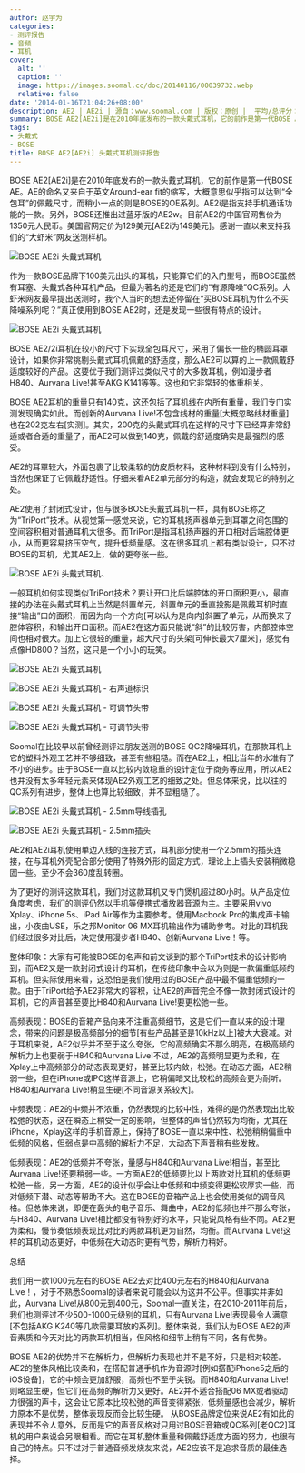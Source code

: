 ```yaml
---
author: 赵宇为
categories:
- 测评报告
- 音频
- 耳机
cover:
  alt: ''
  caption: ''
  image: https://images.soomal.cc/doc/20140116/00039732.webp
  relative: false
date: '2014-01-16T21:04:26+08:00'
description: AE2 | AE2i | 源自：www.soomal.com | 版权：原创 |  平均/总评分：08.97/287
summary: BOSE AE2[AE2i]是在2010年底发布的一款头戴式耳机，它的前作是第一代BOSE AE。AE的命名又来自于英文Around-ear fit的缩写，大概意思似乎指可以达到“全包耳”的佩戴尺寸，而稍小一点的则是BOSE的OE系列。AE2i是指支持手机通话功能的一款。另外，BOSE还推出过蓝牙版的AE2w。目前AE2的中国官网售价为1350元人民币。美国官网定价为129美元[AE2i为149美元]。
tags:
- 头戴式
- BOSE
title: BOSE AE2[AE2i] 头戴式耳机测评报告
---
```


BOSE AE2[AE2i]是在2010年底发布的一款头戴式耳机，它的前作是第一代BOSE AE。AE的命名又来自于英文Around-ear fit的缩写，大概意思似乎指可以达到“全包耳”的佩戴尺寸，而稍小一点的则是BOSE的OE系列。AE2i是指支持手机通话功能的一款。另外，BOSE还推出过蓝牙版的AE2w。目前AE2的中国官网售价为1350元人民币。美国官网定价为129美元[AE2i为149美元]。感谢一直以来支持我们的“大虾米”网友送测样机。



![BOSE AE2i 头戴式耳机](https://images.soomal.cc/doc/20131223/00038840.webp)



作为一款BOSE品牌下100美元出头的耳机，只能算它们的入门型号，而BOSE虽然有耳塞、头戴式各种耳机产品，但最为著名的还是它们的“有源降噪”QC系列。大虾米网友最早提出送测时，我个人当时的想法还停留在“买BOSE耳机为什么不买降噪系列呢？”真正使用到BOSE AE2时，还是发现一些很有特点的设计。



![BOSE AE2i 头戴式耳机](https://images.soomal.cc/doc/20131223/00038841.webp)



BOSE AE2/2i耳机在较小的尺寸下实现全包耳尺寸，采用了偏长一些的椭圆耳罩设计，如果你非常挑剔头戴式耳机佩戴的舒适度，那么AE2可以算的上一款佩戴舒适度较好的产品。这要优于我们测评过类似尺寸的大多数耳机，例如漫步者H840、Aurvana Live!甚至AKG K141等等。这也和它非常轻的体重相关。



BOSE AE2耳机的重量只有140克，这还包括了耳机线在内所有重量，我们专门实测发现确实如此。而创新的Aurvana Live!不包含线材的重量[大概忽略线材重量]也在202克左右[实测]。其实，200克的头戴式耳机在这样的尺寸下已经算非常舒适或者合适的重量了，而AE2可以做到140克，佩戴的舒适度确实是最强烈的感受。



AE2的耳罩较大，外面包裹了比较柔软的仿皮质材料，这种材料到没有什么特别，当然也保证了它佩戴舒适性。仔细来看AE2单元部分的构造，就会发现它的特别之处。



AE2使用了封闭式设计，但与很多BOSE头戴式耳机一样，具有BOSE称之为“TriPort”技术。从视觉第一感觉来说，它的耳机扬声器单元到耳罩之间包围的空间容积相对普通耳机大很多。而TriPort是指耳机扬声器的开口相对后端腔体更小，从而更容易挤压空气，提升低频量感。这在很多耳机上都有类似设计，只不过BOSE的耳机，尤其AE2上，做的更夸张一些。



![BOSE AE2i 头戴式耳机、](https://images.soomal.cc/doc/20131223/00038842.webp)



一般耳机如何实现类似TriPort技术？要让开口比后端腔体的开口面积更小，最直接的办法在头戴式耳机上当然是斜置单元，斜置单元的垂直投影是佩戴耳机时直接“输出”口的面积，而因为向一个方向[可以认为是向内]斜置了单元，从而换来了腔体容积，和输出开口面积。而AE2在这方面只能说“斜”的比较厉害，内部腔体空间也相对很大。加上它很轻的重量，超大尺寸的头架[可伸长最大7厘米]，感觉有点像HD800？当然，这只是一个小小的玩笑。



![BOSE AE2i 头戴式耳机](https://images.soomal.cc/doc/20131223/00038845_01.webp)



![BOSE AE2i 头戴式耳机 - 右声道标识](https://images.soomal.cc/doc/20131223/00038846_01.webp)



![BOSE AE2i 头戴式耳机 - 可调节头带](https://images.soomal.cc/doc/20131223/00038847_01.webp)



![BOSE AE2i 头戴式耳机 - 可调节头带](https://images.soomal.cc/doc/20131223/00038848_01.webp)



Soomal在比较早以前曾经测评过朋友送测的BOSE QC2降噪耳机，在那款耳机上它的塑料外观工艺并不够细致，甚至有些粗糙。而在AE2上，相比当年的水准有了不小的进步。由于BOSE一直以比较内敛稳重的设计定位于商务等应用，所以AE2也并没有太多年轻元素来体现AE2外观工艺的细致之处。但总体来说，比以往的QC系列有进步，整体上也算比较细致，并不显粗糙了。



![BOSE AE2i 头戴式耳机 - 2.5mm导线插孔](https://images.soomal.cc/doc/20131223/00038849_01.webp)



![BOSE AE2i 头戴式耳机 - 2.5mm插头](https://images.soomal.cc/doc/20131223/00038854_01.webp)



AE2和AE2i耳机使用单边入线的连接方式，耳机部分使用一个2.5mm的插头连接，在与耳机外壳配合部分使用了特殊外形的固定方式，理论上上插头安装稍微稳固一些。至少不会360度乱转圈。



为了更好的测评这款耳机，我们对这款耳机又专门煲机超过80小时。从产品定位角度考虑，我们的测评仍然以手机等便携式播放器音源为主。主要采用vivo Xplay、iPhone 5s、iPad Air等作为主要参考。使用Macbook Pro的集成声卡输出，小夜曲USE，乐之邦Monitor 06 MX耳机输出作为辅助参考。对比的耳机我们经过很多对比后，决定使用漫步者H840、创新Aurvana Live！等。



整体印象：大家有可能被BOSE的名声和前文谈到的那个TriPort技术的设计影响到，而AE2又是一款封闭式设计的耳机，在传统印象中会以为则是一款偏重低频的耳机。但实际使用来看，这恐怕是我们使用过的BOSE产品中最不偏重低频的一款。由于TriPort给予AE2非常大的容积，让AE2的声音完全不像一款封闭式设计的耳机，它的声音甚至要比H840和Aurvana Live!要更松弛一些。



高频表现：BOSE的音箱产品向来不注重高频细节，这是它们一直以来的设计理念，带来的问题是极高频部分的细节[有些产品甚至是10kHz以上]被大大衰减。对于耳机来说，AE2似乎并不至于这么夸张，它的高频确实不那么明亮，在极高频的解析力上也要弱于H840和Aurvana Live!不过，AE2的高频明显更为柔和，在Xplay上中高频部分的动态表现更好，甚至比较内敛，松弛。在动态方面，AE2稍弱一些，但在iPhone或IPC这样音源上，它稍偏暗又比较松的高频会更为耐听。H840和Aurvana Live!稍显生硬[不同音源关系较大]。



中频表现：AE2的中频并不浓重，仍然表现的比较中性，难得的是仍然表现出比较松弛的状态，这在瞬态上稍受一定的影响，但整体的声音仍然较为均衡，尤其在iPhone，Xplay这样的手机音源上，保持了BOSE一直以来中性、松弛稍稍偏重中低频的风格，但弱点是中高频的解析力不足，大动态下声音稍有些发散。



低频表现：AE2的低频并不夸张，量感与H840和Aurvana Live!相当，甚至比Aurvana Live!还要稍弱一些。一方面AE2的低频要比以上两款对比耳机的低频更松弛一些，另一方面，AE2的设计似乎会让中低频和中频变得更松软厚实一些，而对低频下潜、动态等帮助不大。这在BOSE的音箱产品上也会使用类似的调音风格。但总体来说，即便在轰头的电子音乐、舞曲中，AE2的低频也并不那么夸张，与H840、Aurvana Live!相比都没有特别好的水平，只能说风格有些不同。AE2更为柔和，慢节奏低频表现比对比的两款耳机更为自然，均衡。而Aurvana Live!这样的耳机动态更好，中低频在大动态时更有气势，解析力稍好。



总结



我们用一款1000元左右的BOSE AE2去对比400元左右的H840和Aurvana Live！，对于不熟悉Soomal的读者来说可能会以为这并不公平。但事实并非如此，Aurvana Live!从800元到400元，Soomal一直关注，在2010-2011年前后，我们也测评过不少500-1000元级别的耳机，只有Aurvana Live!表现最令人满意[不包括AKG K240等几款需要耳放的系列]。整体来说，我们认为BOSE AE2的声音素质和今天对比的两款耳机相当，但风格和细节上稍有不同，各有优势。

BOSE AE2的优势并不在解析力，但解析力表现也并不是不好，只是相对较差。AE2的整体风格比较柔和，在搭配普通手机作为音源时[例如搭配iPhone5之后的iOS设备]，它的中频会更加舒服，高频也不至于尖锐。而H840和Aurvana Live!则略显生硬，但它们在高频的解析力又更好。AE2并不适合搭配06 MX或者驱动力很强的声卡，这会让它原本比较松弛的声音变得紧张，低频量感也会减少，解析力原本不是优势，整体表现反而会比较生硬。
从BOSE品牌定位来说AE2有如此的表现并不令人意外，反而是它的声音风格对只用过BOSE音箱或QC系列[老QC2]耳机的用户来说会另眼相看。而它在耳机整体重量和佩戴舒适度方面的努力，也很有自己的特点。只不过对于普通音频发烧友来说，AE2应该不是追求音质的最佳选择。